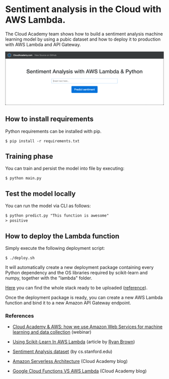 # Sentiment analysis in the Cloud with AWS Lambda.

The Cloud Academy team shows how to build a sentiment analysis machine learning model by using a pubic dataset and how to deploy it to production with AWS Lambda and API Gateway.

![Frontend Screenshot](frontend/screenshot.png?raw=true)

## How to install requirements

Python requirements can be installed with pip.

    $ pip install -r requirements.txt
    
## Training phase

You can train and persist the model into file by executing:

    $ python main.py

## Test the model locally

You can run the model via CLI as follows:

    $ python predict.py "This function is awesome"
    > positive
    
## How to deploy the Lambda function

Simply execute the following deployment script:

    $ ./deploy.sh

It will automatically create a new deployment package containing every Python dependency and the OS libraries required by scikit-learn and numpy, together with the "lambda" folder.

[Here](https://github.com/ryansb/sklearn-build-lambda) you can find the whole stack ready to be uploaded  ([reference](https://serverlesscode.com/post/deploy-scikitlearn-on-lamba/)).

Once the deployment package is ready, you can create a new AWS Lambda function and bind it to a new Amazon API Gateway endpoint.

### References

* [Cloud Academy & AWS: how we use Amazon Web Services for machine learning and data collection](https://cloudacademy.com/webinars/cloud-academy-and-aws-how-we-use-aws-machine-learning-and-data-collection-10/) (webinar)

* [Using Scikit-Learn In AWS Lambda](https://serverlesscode.com/post/deploy-scikitlearn-on-lamba/) (article by [Ryan Brown](https://github.com/ryansb))

* [Sentiment Analysis dataset](http://cs.stanford.edu/people/alecmgo/trainingandtestdata.zip) (by cs.stanford.edu)

* [Amazon Serverless Architecture](http://cloudacademy.com/blog/amazon-serverless-api-gateway-lambda-cloudfront-s3/) (Cloud Academy blog)

* [Google Cloud Functions VS AWS Lambda](http://cloudacademy.com/blog/google-cloud-functions-serverless/) (Cloud Academy blog)